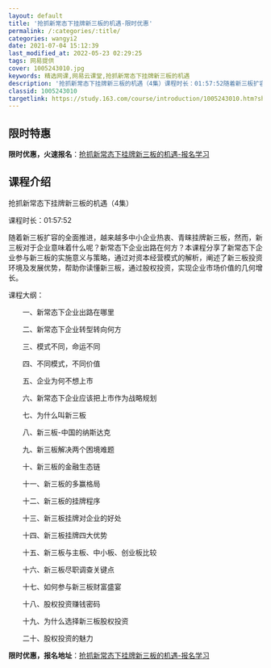 ```yaml
---
layout: default
title: '抢抓新常态下挂牌新三板的机遇-限时优惠'
permalink: /:categories/:title/
categories: wangyi2
date: 2021-07-04 15:12:39
last_modified_at: 2022-05-23 02:29:25
tags: 网易提供
cover: 1005243010.jpg
keywords: 精选网课,网易云课堂,抢抓新常态下挂牌新三板的机遇
description: '抢抓新常态下挂牌新三板的机遇（4集）课程时长：01:57:52随着新三板扩容的全面推进，越来越多中小企业热衷、青睐挂牌新'
classid: 1005243010
targetlink: https://study.163.com/course/introduction/1005243010.htm?share=1&shareId=1025206652&utm_campaign=share&utm_medium=iphoneShare&utm_source=&utm_u=1025206652
---
```


## 限时特惠

**限时优惠，火速报名**：[抢抓新常态下挂牌新三板的机遇-报名学习](https://study.163.com/course/introduction/1005243010.htm?share=1&shareId=1025206652&utm_campaign=share&utm_medium=iphoneShare&utm_source=&utm_u=1025206652)

## 课程介绍

抢抓新常态下挂牌新三板的机遇（4集）

课程时长：01:57:52

随着新三板扩容的全面推进，越来越多中小企业热衷、青睐挂牌新三板，然而，新三板对于企业意味着什么呢？新常态下企业出路在何方？本课程分享了新常态下企业参与新三板的实施意义与策略，通过对资本经营模式的解析，阐述了新三板投资环境及发展优势，帮助你读懂新三板，通过股权投资，实现企业市场价值的几何增长。

课程大纲：

　　一、新常态下企业出路在哪里

　　二、新常态下企业转型转向何方

　　三、模式不同，命运不同

　　四、不同模式，不同价值

　　五、企业为何不想上市

　　六、新常态下企业应该把上市作为战略规划

　　七、为什么叫新三板

　　八、新三板-中国的纳斯达克

　　九、新三板解决两个困境难题

　　十、新三板的金融生态链

　　十一、新三板的多赢格局

　　十二、新三板的挂牌程序

　　十三、新三板挂牌对企业的好处

　　十四、新三板挂牌四大优势

　　十五、新三板与主板、中小板、创业板比较

　　十六、新三板尽职调查关键点

　　十七、如何参与新三板财富盛宴

　　十八、股权投资赚钱密码

　　十九、为什么选择新三板股权投资

　　二十、股权投资的魅力

**限时优惠，报名地址**：[抢抓新常态下挂牌新三板的机遇-报名学习](https://study.163.com/course/introduction/1005243010.htm?share=1&shareId=1025206652&utm_campaign=share&utm_medium=iphoneShare&utm_source=&utm_u=1025206652)

